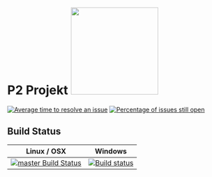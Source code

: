 
# P2 Projekt <img src="https://s3.eu-west-2.amazonaws.com/sembrik/SW2/Project/omegalul.png" width="200" height="200"></img>

[![Average time to resolve an issue](http://isitmaintained.com/badge/resolution/a307b/P2-Projekt.svg)](https://isitmaintained.com/project/a307b/P2-Projekt "Average time to resolve an issue") [![Percentage of issues still open](http://isitmaintained.com/badge/open/a307b/P2-Projekt.svg)](https://isitmaintained.com/project/a307b/P2-Projekt "Percentage of issues still open")

## Build Status

Linux / OSX | Windows
:------------: | :------------:
[![master Build Status](https://travis-ci.org/a307b/P2-Projekt.svg?branch=master)](https://travis-ci.org/TrinityCore/TrinityCore)| [![Build status](https://ci.appveyor.com/api/projects/status/rxggy0e14cr85870?svg=true)](https://ci.appveyor.com/project/DDuarte/trinitycore/branch/3.3.5)

